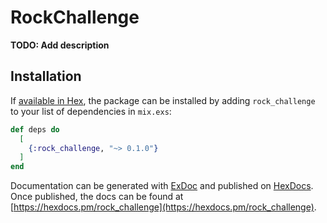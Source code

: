 # RockChallenge

**TODO: Add description**

## Installation

If [available in Hex](https://hex.pm/docs/publish), the package can be installed
by adding `rock_challenge` to your list of dependencies in `mix.exs`:

```elixir
def deps do
  [
    {:rock_challenge, "~> 0.1.0"}
  ]
end
```

Documentation can be generated with [ExDoc](https://github.com/elixir-lang/ex_doc)
and published on [HexDocs](https://hexdocs.pm). Once published, the docs can
be found at [https://hexdocs.pm/rock_challenge](https://hexdocs.pm/rock_challenge).

